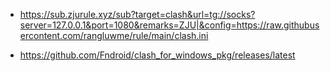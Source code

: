 - https://sub.zjurule.xyz/sub?target=clash&url=tg://socks?server=127.0.0.1&port=1080&remarks=ZJU|&config=https://raw.githubusercontent.com/rangluwme/rule/main/clash.ini

- https://github.com/Fndroid/clash_for_windows_pkg/releases/latest

